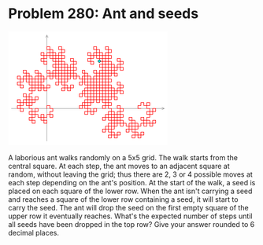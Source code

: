 # Problem 280: Ant and seeds

![problem](problem.gif)

A laborious ant walks randomly on a 5x5 grid. The walk starts from the
central square. At each step, the ant moves to an adjacent square at
random, without leaving the grid; thus there are 2, 3 or 4 possible
moves at each step depending on the ant's position. At the start of the
walk, a seed is placed on each square of the lower row. When the ant
isn't carrying a seed and reaches a square of the lower row containing a
seed, it will start to carry the seed. The ant will drop the seed on the
first empty square of the upper row it eventually reaches. What's the
expected number of steps until all seeds have been dropped in the top
row? Give your answer rounded to 6 decimal places.
